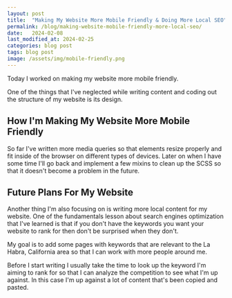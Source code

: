 ```yaml
---
layout: post
title:  "Making My Website More Mobile Friendly & Doing More Local SEO"
permalink: /blog/making-website-mobile-friendly-more-local-seo/
date:   2024-02-08
last_modified_at: 2024-02-25
categories: blog post
tags: blog post
image: /assets/img/mobile-friendly.png
---
```

Today I worked on making my website more mobile friendly. 

One of the things that I've neglected while writing content and coding out the structure of my website is its design.

## How I'm Making My Website More Mobile Friendly
So far I've written more media queries so that elements resize properly and fit inside of the browser on different types of devices. Later on when I have some time I'll go back and implement a few mixins to clean up the SCSS so that it doesn't become a problem in the future.

## Future Plans For My Website
Another thing I'm also focusing on is writing more local content for my website. One of the fundamentals lesson about search engines optimization that I've learned is that if you don't have the keywords you want your website to rank for then don't be surprised when they don't. 

My goal is to add some pages with keywords that are relevant to the La Habra, California area so that I can work with more people around me.

Before I start writing I usually take the time to look up the keyword I'm aiming to rank for so that I can analyze the competition to see what I'm up against. In this case I'm up against a lot of content that's been copied and pasted.